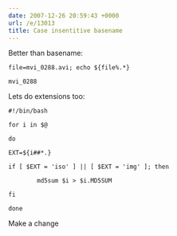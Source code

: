 ```yaml
---
date: 2007-12-26 20:59:43 +0000
url: /e/13013
title: Case insentitive basename
---
```



Better than basename:


	file=mvi_0288.avi; echo ${file%.*}

	mvi_0288

Lets do extensions too:


	#!/bin/bash

	for i in $@

	do

	EXT=${i##*.}

	if [ $EXT = 'iso' ] || [ $EXT = 'img' ]; then

			md5sum $i > $i.MD5SUM

	fi

	done


Make a change
